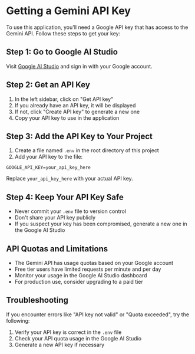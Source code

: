 # Getting a Gemini API Key

To use this application, you'll need a Google API key that has access to the Gemini API. Follow these steps to get your key:

## Step 1: Go to Google AI Studio

Visit [Google AI Studio](https://makersuite.google.com/) and sign in with your Google account.

## Step 2: Get an API Key

1. In the left sidebar, click on "Get API key"
2. If you already have an API key, it will be displayed
3. If not, click "Create API key" to generate a new one
4. Copy your API key to use in the application

## Step 3: Add the API Key to Your Project

1. Create a file named `.env` in the root directory of this project
2. Add your API key to the file:

```
GOOGLE_API_KEY=your_api_key_here
```

Replace `your_api_key_here` with your actual API key.

## Step 4: Keep Your API Key Safe

- Never commit your `.env` file to version control
- Don't share your API key publicly
- If you suspect your key has been compromised, generate a new one in the Google AI Studio

## API Quotas and Limitations

- The Gemini API has usage quotas based on your Google account
- Free tier users have limited requests per minute and per day
- Monitor your usage in the Google AI Studio dashboard
- For production use, consider upgrading to a paid tier

## Troubleshooting

If you encounter errors like "API key not valid" or "Quota exceeded", try the following:

1. Verify your API key is correct in the `.env` file
2. Check your API quota usage in the Google AI Studio
3. Generate a new API key if necessary 